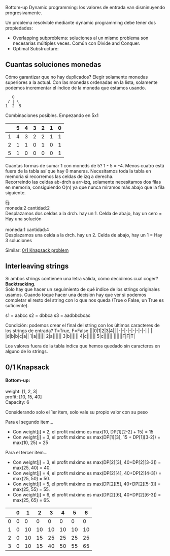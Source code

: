 Bottom-up Dynamic programming: los valores de entrada van disminuyendo progresivamente.

Un problema resolvible mediante dynamic programming debe tener dos propiedades:
- Overlapping subproblems: soluciones al un mismo problema son necesarias múltiples veces. Común con Divide and Conquer.
- Optimal Substructure: 

## Cuantas soluciones monedas
Cómo garantizar que no hay duplicados? Elegir solamente monedas superiores a la actual. 
Con las monedas ordenadas en la lista, solamente podemos incrementar el índice de la moneda que estamos usando.
```
   O
 / | \
1  2  5
```

Combinaciones posibles. Empezando en 5x1

| |5|4|3|2|1|0|
|-|-|-|-|-|-|-|
1|4|3|2|2|1|1
2|1|1|0|1|0|1
5|1|0|0|0|0|1

Cuantas formas de sumar 1 con moneds de 5? 1 - 5 = -4. Menos cuatro está fuera de la tabla así que hay 0 maneras.
Necesitamos toda la tabla en memoria si recorremos las celdas de izq a derecha.<br>
Recorreindo las celdas  ab-drch a arr-izq, solamente necesitamos dos filas en memoria, consiguiendo O(n) ya que nunca miramos más abajo que la fila siguiente.

Ej:
<br>moneda:2 cantidad:2
<br>Desplazamos dos celdas a la drch. hay un 1. Celda de abajo, hay un cero = Hay una solución
<br>
<br>moneda:1 cantidad:4
<br>Desplazamos una celda a la drch. hay un 2. Celda de abajo, hay un 1 = Hay 3 soluciones

Similar: [0/1 Knapsack problem](https://www.javatpoint.com/0-1-knapsack-problem)

## Interleaving strings
Si ambos strings contienen una letra válida, cómo decidimos cual coger? **Backtracking**.
<br>
Solo hay que hacer un seguimiento de qué índice de los strings originales usamos. Cuando toque hacer una decisión hay que ver si podemos completar el resto del string con lo que nos queda (True o False, un True es suficiente).

s1 = aabcc
s2 = dbbca
s3 = aadbbcbcac

Condición: podemos crear el final del string con los últimos caracteres de los strings de entrada? T=True, F=False
|||0|1|2|3|4||
|-|-|-|-|-|-|-|-|
| | |d|b|b|c|a||
1|a||||||
2|a||||||
3|b||||||
4|c||||||
5|c||||||
||||||F|F|T|

Los valores fuera de la tabla indica que hemos quedado sin caracteres en alguno de lo strings.

## 0/1 Knapsack
#### Bottom-up:

weight: [1, 2, 3]<br>
profit: [10, 15, 40]<br>
Capacity: 6


Considerando solo el 1er item, solo vale su propio valor con su peso

Para el segundo item...
- Con weight[j] = 2, el profit máximo es max(10, DP[1][2-2] + 15) = 15
- Con weight[j] = 3, el profit máximo es max(DP[1][3], 15 + DP[1][3-2]) = max(10, 25) = 25

Para el tercer item...
- Con weight[j] = 3, el profit máximo es max(DP[2][3], 40+DP[2][3-3]) = max(25, 40) = 40.
- Con weight[j] = 4, el profit máximo es max(DP[2][4], 40+DP[2][4-3]) = max(25, 50) = 50.
- Con weight[j] = 5, el profit máximo es max(DP[2][5], 40+DP[2][5-3]) = max(25, 55) = 55.
- Con weight[j] = 6, el profit máximo es max(DP[2][6], 40+DP[2][6-3]) = max(25, 65) = 65.

| |0|1|2|3|4|5|6|
|-|-|-|-|-|-|-|-|
0|0|0|0|0|0|0|0|
1|0|10|10|10|10|10|10
2|0|10|15|25|25|25|25
3|0|10|15|40|50|55|65